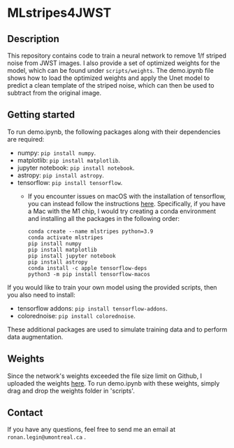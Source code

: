 # MLstripes4JWST

## Description

This repository contains code to train a neural network to remove 1/f striped noise from JWST images. I also provide a set of optimized weights for the model, which can be found under `scripts/weights`. The demo.ipynb file shows how to load the optimized weights and apply the Unet model to predict a clean template of the striped noise, which can then be used to subtract from the original image.


## Getting started

To run demo.ipynb, the following packages along with their dependencies are required:

- numpy: `pip install numpy`.
- matplotlib: `pip install matplotlib`.
- jupyter notebook: `pip install notebook`.
- astropy: `pip install astropy`.
- tensorflow: `pip install tensorflow`.
  - If you encounter issues on macOS with the installation of tensorflow, you can instead follow the instructions [here](https://developer.apple.com/metal/tensorflow-plugin/). Specifically, if you have a Mac with the M1 chip, I would try creating a conda environment and installing all the packages in the following order:

    ```
    conda create --name mlstripes python=3.9
    conda activate mlstripes
    pip install numpy
    pip install matplotlib
    pip install jupyter notebook
    pip install astropy
    conda install -c apple tensorflow-deps
    python3 -m pip install tensorflow-macos
    ```

If you would like to train your own model using the provided scripts, then you also need to install:

- tensorflow addons: `pip install tensorflow-addons`.
- colorednoise: `pip install colorednoise`.

These additional packages are used to simulate training data and to perform data augmentation.

## Weights

Since the network's weights exceeded the file size limit on Github, I uploaded the weights [here](https://drive.google.com/drive/folders/1m9SHNbJDbocI4unNYFzq2h1m1uFst1JV?usp=sharing). To run demo.ipynb with these weights, simply drag and drop the weights folder in 'scripts'.

## Contact

If you have any questions, feel free to send me an email at `ronan.legin@umontreal.ca` .

